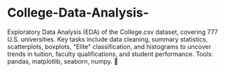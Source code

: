 # College-Data-Analysis-
Exploratory Data Analysis (EDA) of the College.csv dataset, covering 777 U.S. universities. Key tasks include data cleaning, summary statistics, scatterplots, boxplots, "Elite" classification, and histograms to uncover trends in tuition, faculty qualifications, and student performance. Tools: pandas, matplotlib, seaborn, numpy. 🚀
